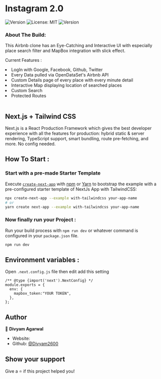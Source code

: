 # Instagram 2.0

<p>
  <img alt="Version" src="https://img.shields.io/badge/version-0.1.0-blue.svg?cacheSeconds=2592000" />
  <img alt="License: MIT" src="https://img.shields.io/badge/License-MIT-yellow.svg" />
  <img alt="Version" src="https://img.shields.io/badge/Airbnb-Clone-brightgreen" />
</p>

### About The Build:

This Airbnb clone has an Eye-Catching and Interactive UI with especially place search filter and MapBox integration with slick effect.
<br />

Current Features :

<li>LogIn with Google, Facebook, Github, Twitter</li>
<li>Every Data pulled via OpenDataSet's Airbnb API </li>
<!-- <li>SearchBar Modal with Suggestions</li> -->
<li>Custom Details page of every place with every minute detail</li>
<li>Interactive Map displaying location of searched places</li>
<li>Custom Search</li>
<li>Protected Routes</li>
<br/>

## Next.js + Tailwind CSS

Next.js is a React Production Framework which gives the best developer experience with all the features for production: hybrid static & server rendering, TypeScript support, smart bundling, route pre-fetching, and more. No config needed.

## How To Start :

### Start with a pre-made Starter Template

Execute [`create-next-app`](https://github.com/vercel/next.js/tree/canary/packages/create-next-app) with [npm](https://docs.npmjs.com/cli/init) or [Yarn](https://yarnpkg.com/lang/en/docs/cli/create/) to bootstrap the example with a pre-configured starter template of NextJs App with TailwindCSS:

```bash
npx create-next-app --example with-tailwindcss your-app-name
# or
yarn create next-app --example with-tailwindcss your-app-name
```

### Now finally run your Project :

Run your build process with `npm run dev` or whatever command is configured in your `package.json` file.

```bash
npm run dev
```

## Environment variables :

Open `.next.config.js` file then edit add this setting

```
/** @type {import('next').NextConfig} */
module.exports = {
  env: {
    mapbox_token:"YOUR TOKEN",
  },
};

```

## Author

👤 **Divyam Agarwal**

- Website:
- Github: [@Divyam2600](https://github.com/Divyam2600)

## Show your support

Give a ⭐️ if this project helped you!
